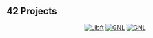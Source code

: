 ## 42 Projects
<div align="center">
  
  [![Libft](https://github.com/Rguilher/Rguilher/blob/main/42_badges/libfte.png)](https://github.com/Rguilher/libft)
  [![GNL](https://github.com/Rguilher/Rguilher/blob/main/42_badges/get_next_linem.png)](https://github.com/Rguilher/get_next_line)
  [![GNL](https://github.com/Rguilher/Rguilher/blob/main/42_badges/ft_printfe.png)](https://github.com/Rguilher/Printf)
  
</div>
